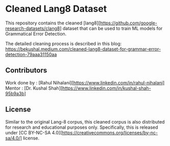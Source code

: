 # Cleaned Lang8 Dataset

This repository contains the cleaned [lang8][https://github.com/google-research-datasets/clang8] dataset that can be used to train ML models for Grammatical Error Detection.

The detailed cleaning process is described in this blog:
https://bekushal.medium.com/cleaned-lang8-dataset-for-grammar-error-detection-79aaa31150aa

## Contributors

Work done by : [Rahul Nihalani][https://www.linkedin.com/in/rahul-nihalani]
Mentor : [Dr. Kushal Shah][https://www.linkedin.com/in/kushal-shah-95b9a3b]

## License

Similar to the original Lang-8 corpus, this cleaned corpus is also distributed for research and educational purposes only. Specifically, this is released under [CC BY-NC-SA 4.0][https://creativecommons.org/licenses/by-nc-sa/4.0/] license.  



